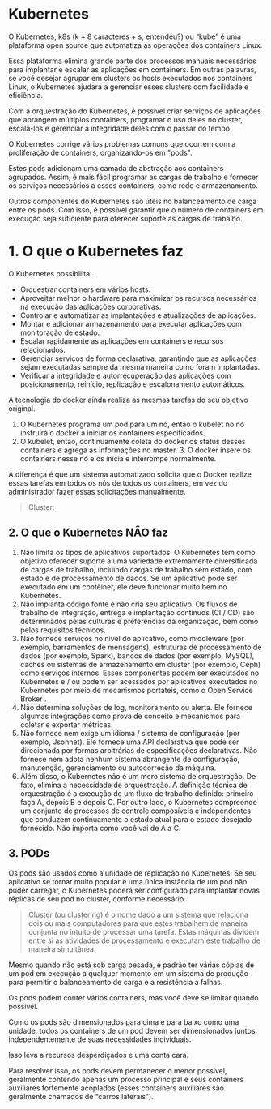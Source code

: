 # Kubernetes

O Kubernetes, k8s (k + 8 caracteres + s, entendeu?) ou “kube” é uma plataforma open source que automatiza as operações dos containers Linux. 

Essa plataforma elimina grande parte dos processos manuais necessários para implantar e escalar as aplicações em containers. Em outras palavras, se você desejar agrupar em clusters os hosts executados nos containers Linux, o Kubernetes ajudará a gerenciar esses clusters com facilidade e eficiência.
 
Com a orquestração do Kubernetes, é possível criar serviços de aplicações que abrangem múltiplos containers, programar o uso deles no cluster, escalá-los e gerenciar a integridade deles com o passar do tempo.

O Kubernetes corrige vários problemas comuns que ocorrem com a proliferação de containers, organizando-os em "pods". 

Estes pods adicionam uma camada de abstração aos containers agrupados. Assim, é mais fácil programar as cargas de trabalho e fornecer os serviços necessários a esses containers, como rede e armazenamento. 

Outros componentes do Kubernetes são úteis no balanceamento de carga entre os pods. Com isso, é possível garantir que o número de containers em execução seja suficiente para oferecer suporte às cargas de trabalho.

# 1. O que o Kubernetes faz 

O Kubernetes possibilita:

* Orquestrar containers em vários hosts.
* Aproveitar melhor o hardware para maximizar os recursos necessários na execução das aplicações corporativas.
* Controlar e automatizar as implantações e atualizações de aplicações.
* Montar e adicionar armazenamento para executar aplicações com monitoração de estado.
* Escalar rapidamente as aplicações em containers e recursos relacionados.
* Gerenciar serviços de forma declarativa, garantindo que as aplicações sejam executadas sempre da mesma maneira como foram implantadas.
* Verificar a integridade e autorrecuperação das aplicações com posicionamento, reinício, replicação e escalonamento automáticos.

A tecnologia do docker ainda realiza as mesmas tarefas do seu objetivo original. 

1. O Kubernetes programa um pod para um nó, então o kubelet no nó instruirá o docker a iniciar os containers especificados. 
2. O kubelet, então, continuamente coleta do docker os status desses containers e agrega as informações no master. 3. O docker insere os containers nesse nó e os inicia e interrompe normalmente. 

A diferença é que um sistema automatizado solicita que o Docker realize essas tarefas em todos os nós de todos os containers, em vez do administrador fazer essas solicitações manualmente.

> Cluster: 

## 2. O que o Kubernetes NÃO faz

1. Não limita os tipos de aplicativos suportados. O Kubernetes tem como objetivo oferecer suporte a uma variedade extremamente diversificada de cargas de trabalho, incluindo cargas de trabalho sem estado, com estado e de processamento de dados. Se um aplicativo pode ser executado em um contêiner, ele deve funcionar muito bem no Kubernetes.
2. Não implanta código fonte e não cria seu aplicativo. Os fluxos de trabalho de integração, entrega e implantação contínuos (CI / CD) são determinados pelas culturas e preferências da organização, bem como pelos requisitos técnicos.
3. Não fornece serviços no nível do aplicativo, como middleware (por exemplo, barramentos de mensagens), estruturas de processamento de dados (por exemplo, Spark), bancos de dados (por exemplo, MySQL), caches ou sistemas de armazenamento em cluster (por exemplo, Ceph) como serviços internos. Esses componentes podem ser executados no Kubernetes e / ou podem ser acessados ​​por aplicativos executados no Kubernetes por meio de mecanismos portáteis, como o Open Service Broker .
4. Não determina soluções de log, monitoramento ou alerta. Ele fornece algumas integrações como prova de conceito e mecanismos para coletar e exportar métricas.
5. Não fornece nem exige um idioma / sistema de configuração (por exemplo, Jsonnet). Ele fornece uma API declarativa que pode ser direcionada por formas arbitrárias de especificações declarativas.
Não fornece nem adota nenhum sistema abrangente de configuração, manutenção, gerenciamento ou autocorreção da máquina.
6. Além disso, o Kubernetes não é um mero sistema de orquestração. De fato, elimina a necessidade de orquestração. A definição técnica de orquestração é a execução de um fluxo de trabalho definido: primeiro faça A, depois B e depois C. Por outro lado, o Kubernetes compreende um conjunto de processos de controle composíveis e independentes que conduzem continuamente o estado atual para o estado desejado fornecido. Não importa como você vai de A a C.

## 3. PODs

Os pods são usados como a unidade de replicação no Kubernetes. Se seu aplicativo se tornar muito popular e uma única instância de um pod não puder carregar, o Kubernetes poderá ser configurado para implantar novas réplicas de seu pod no cluster, conforme necessário. 

> Cluster (ou clustering) é o nome dado a um sistema que relaciona dois ou mais computadores para que estes trabalhem de maneira conjunta no intuito de processar uma tarefa. Estas máquinas dividem entre si as atividades de processamento e executam este trabalho de maneira simultânea.

Mesmo quando não está sob carga pesada, é padrão ter várias cópias de um pod em execução a qualquer momento em um sistema de produção para permitir o balanceamento de carga e a resistência a falhas.

Os pods podem conter vários containers, mas você deve se limitar quando possível. 

Como os pods são dimensionados para cima e para baixo como uma unidade, todos os containers de um pod devem ser dimensionados juntos, independentemente de suas necessidades individuais. 

Isso leva a recursos desperdiçados e uma conta cara. 

Para resolver isso, os pods devem permanecer o menor possível, geralmente contendo apenas um processo principal e seus containers auxiliares fortemente acoplados (esses containers auxiliares são geralmente chamados de “carros laterais”).
